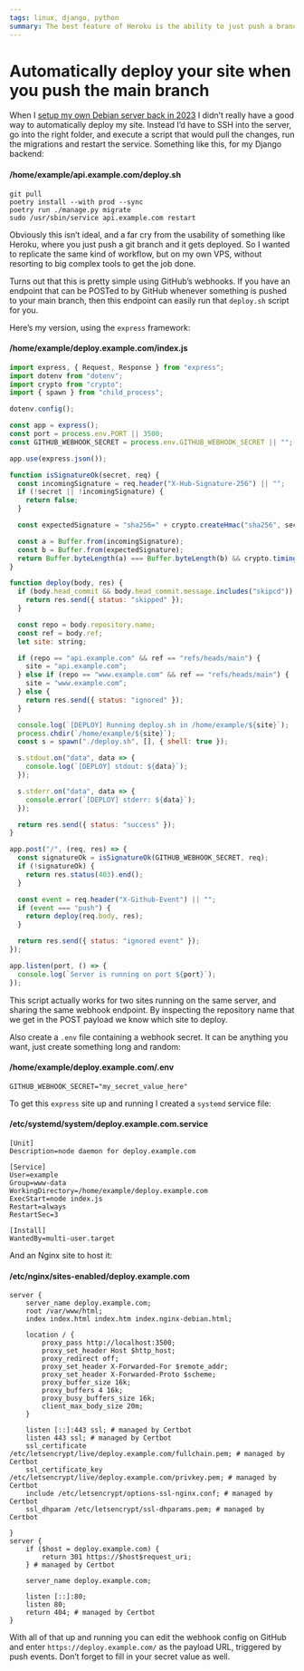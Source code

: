 ```yaml
---
tags: linux, django, python
summary: The best feature of Heroku is the ability to just push a branch, and it gets deployed. How do we replicate a workflow like that on our own server?
---
```


# Automatically deploy your site when you push the main branch

When I [setup my own Debian server back in 2023](/articles/2023/setting-up-debian-11/) I didn’t really have a good way to automatically deploy my site. Instead I’d have to SSH into the server, go into the right folder, and execute a script that would pull the changes, run the migrations and restart the service. Something like this, for my Django backend:

#### <i class="fa-regular fa-file-code"></i> /home/example/api.example.com/deploy.sh
```
git pull
poetry install --with prod --sync
poetry run ./manage.py migrate
sudo /usr/sbin/service api.example.com restart
```

Obviously this isn’t ideal, and a far cry from the usability of something like Heroku, where you just push a git branch and it gets deployed. So I wanted to replicate the same kind of workflow, but on my own VPS, without resorting to big complex tools to get the job done.

Turns out that this is pretty simple using GitHub’s webhooks. If you have an endpoint that can be POSTed to by GitHub whenever something is pushed to your main branch, then this endpoint can easily run that `deploy.sh` script for you.

Here’s my version, using the `express` framework:

#### <i class="fa-regular fa-file-code"></i> /home/example/deploy.example.com/index.js
``` javascript
import express, { Request, Response } from "express";
import dotenv from "dotenv";
import crypto from "crypto";
import { spawn } from "child_process";

dotenv.config();

const app = express();
const port = process.env.PORT || 3500;
const GITHUB_WEBHOOK_SECRET = process.env.GITHUB_WEBHOOK_SECRET || "";

app.use(express.json());

function isSignatureOk(secret, req) {
  const incomingSignature = req.header("X-Hub-Signature-256") || "";
  if (!secret || !incomingSignature) {
    return false;
  }

  const expectedSignature = "sha256=" + crypto.createHmac("sha256", secret).update(JSON.stringify(req.body)).digest("hex");

  const a = Buffer.from(incomingSignature);
  const b = Buffer.from(expectedSignature);
  return Buffer.byteLength(a) === Buffer.byteLength(b) && crypto.timingSafeEqual(a, b);
}

function deploy(body, res) {
  if (body.head_commit && body.head_commit.message.includes("skipcd")) {
    return res.send({ status: "skipped" });
  }

  const repo = body.repository.name;
  const ref = body.ref;
  let site: string;

  if (repo == "api.example.com" && ref == "refs/heads/main") {
    site = "api.example.com";
  } else if (repo == "www.example.com" && ref == "refs/heads/main") {
    site = "www.example.com";
  } else {
    return res.send({ status: "ignored" });
  }

  console.log(`[DEPLOY] Running deploy.sh in /home/example/${site}`);
  process.chdir(`/home/example/${site}`);
  const s = spawn("./deploy.sh", [], { shell: true });

  s.stdout.on("data", data => {
    console.log(`[DEPLOY] stdout: ${data}`);
  });

  s.stderr.on("data", data => {
    console.error(`[DEPLOY] stderr: ${data}`);
  });

  return res.send({ status: "success" });
}

app.post("/", (req, res) => {
  const signatureOk = isSignatureOk(GITHUB_WEBHOOK_SECRET, req);
  if (!signatureOk) {
    return res.status(403).end();
  }

  const event = req.header("X-Github-Event") || "";
  if (event === "push") {
    return deploy(req.body, res);
  }

  return res.send({ status: "ignored event" });
});

app.listen(port, () => {
  console.log(`Server is running on port ${port}`);
});
```

This script actually works for two sites running on the same server, and sharing the same webhook endpoint. By inspecting the repository name that we get in the POST payload we know which site to deploy.

Also create a `.env` file containing a webhook secret. It can be anything you want, just create something long and random:

#### <i class="fa-regular fa-file-code"></i> /home/example/deploy.example.com/.env

```
GITHUB_WEBHOOK_SECRET="my_secret_value_here"
```

To get this `express` site up and running I created a `systemd` service file:

#### <i class="fa-regular fa-file-code"></i> /etc/systemd/system/deploy.example.com.service
```
[Unit]
Description=node daemon for deploy.example.com

[Service]
User=example
Group=www-data
WorkingDirectory=/home/example/deploy.example.com
ExecStart=node index.js
Restart=always
RestartSec=3

[Install]
WantedBy=multi-user.target
```

And an Nginx site to host it:

#### <i class="fa-regular fa-file-code"></i> /etc/nginx/sites-enabled/deploy.example.com
```
server {
    server_name deploy.example.com;
    root /var/www/html;
    index index.html index.htm index.nginx-debian.html;

    location / {
        proxy_pass http://localhost:3500;
        proxy_set_header Host $http_host;
        proxy_redirect off;
        proxy_set_header X-Forwarded-For $remote_addr;
        proxy_set_header X-Forwarded-Proto $scheme;
        proxy_buffer_size 16k;
        proxy_buffers 4 16k;
        proxy_busy_buffers_size 16k;
        client_max_body_size 20m;
    }

    listen [::]:443 ssl; # managed by Certbot
    listen 443 ssl; # managed by Certbot
    ssl_certificate /etc/letsencrypt/live/deploy.example.com/fullchain.pem; # managed by Certbot
    ssl_certificate_key /etc/letsencrypt/live/deploy.example.com/privkey.pem; # managed by Certbot
    include /etc/letsencrypt/options-ssl-nginx.conf; # managed by Certbot
    ssl_dhparam /etc/letsencrypt/ssl-dhparams.pem; # managed by Certbot

}
server {
    if ($host = deploy.example.com) {
        return 301 https://$host$request_uri;
    } # managed by Certbot

    server_name deploy.example.com;

    listen [::]:80;
    listen 80;
    return 404; # managed by Certbot
}
```

With all of that up and running you can edit the webhook config on GitHub and enter `https://deploy.example.com/` as the payload URL, triggered by push events. Don’t forget to fill in your secret value as well.